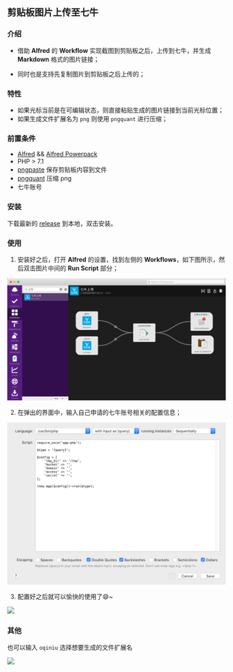 ## 剪贴板图片上传至七牛

### 介绍

- 借助 **Alfred** 的 **Workflow** 实现截图到剪贴板之后，上传到七牛，并生成 **Markdown** 格式的图片链接；

- 同时也是支持先复制图片到剪贴板之后上传的；

### 特性

- 如果光标当前是在可编辑状态，则直接粘贴生成的图片链接到当前光标位置；
- 如果生成文件扩展名为 `png` 则使用 `pngquant` 进行压缩；

### 前置条件

- [Alfred](https://www.alfredapp.com/) && [Alfred Powerpack](https://www.alfredapp.com/powerpack/)
- PHP > 7.1
- [pngpaste](https://github.com/jcsalterego/pngpaste) 保存剪贴板内容到文件
- [pngquant](https://github.com/kornelski/pngquant) 压缩 png
- 七牛账号

### 安装

下载最新的 [release](https://github.com/ruolis/clipboard-image-to-qiniu/releases) 到本地，双击安装。

### 使用

1. 安装好之后，打开 **Alfred** 的设置，找到左侧的 **Workflows**，如下图所示，然后双击图片中间的 **Run Script** 部分；

![](./preview.png)

2. 在弹出的界面中，输入自己申请的七牛账号相关的配置信息；

![](./setting.png)

3. 配置好之后就可以愉快的使用了😄~

![](./preview-1.gif)

### 其他

也可以输入 `oqiniu` 选择想要生成的文件扩展名

![](./preview-2.gif)
